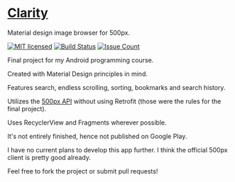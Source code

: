 # [Clarity](https://trebuhd.github.io/android/2016/05/30/clarity-500px.html)
Material design image browser for 500px.

[![MIT licensed](https://img.shields.io/badge/license-MIT-blue.svg)](#) [![Build Status](https://travis-ci.org/TrebuhD/Clarity.svg?branch=master)](https://travis-ci.org/TrebuhD/Clarity)
[![Issue Count](https://codeclimate.com/github/TrebuhD/Clarity/badges/issue_count.svg)](https://codeclimate.com/github/TrebuhD/Clarity)

Final project for my Android programming course.

Created with Material Design principles in mind.

Features search, endless scrolling, sorting, bookmarks and search history.

Utilizes the [500px API](https://github.com/500px/api-documentation) without using Retrofit (those were the rules for the final project).

Uses RecyclerView and Fragments wherever possible.

It's not entirely finished, hence not published on Google Play.

I have no current plans to develop this app further. I think the official 500px client is pretty good already.

Feel free to fork the project or submit pull requests!
